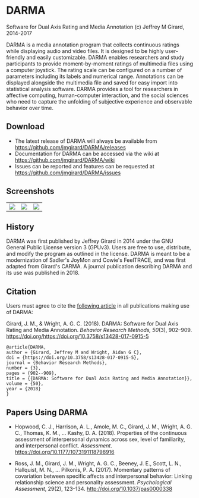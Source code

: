 # DARMA
Software for Dual Axis Rating and Media Annotation
(c) Jeffrey M Girard, 2014-2017

DARMA is a media annotation program that collects continuous ratings while displaying audio and video files. It is designed to be highly user-friendly and easily customizable. DARMA enables researchers and study participants to provide moment-by-moment ratings of multimedia files using a computer joystick. The rating scale can be configured on a number of parameters including its labels and numerical range. Annotations can be displayed alongside the multimedia file and saved for easy import into statistical analysis software. DARMA provides a tool for researchers in affective computing, human-computer interaction, and the social sciences who need to capture the unfolding of subjective experience and observable behavior over time.

## Download
* The latest release of DARMA will always be available from <https://github.com/jmgirard/DARMA/releases>
* Documentation for DARMA can be accessed via the wiki at <https://github.com/jmgirard/DARMA/wiki>
* Issues can be reported and features can be requested at <https://github.com/jmgirard/DARMA/issues>

## Screenshots
<table width="100%">
<tr>
<td width="33%"><a href="http://i.imgur.com/dVpLZFr.png"><img src="http://i.imgur.com/dVpLZFr.png" /></a></td>
<td width="33%"><a href="http://i.imgur.com/PTq6Ncz.png"><img src="http://i.imgur.com/PTq6Ncz.png" /></a></td>
<td width="33%"><a href="http://i.imgur.com/nG4Yu3O.png"><img src="http://i.imgur.com/nG4Yu3O.png" /></a></td>
</tr>
</table>

## History
DARMA was first published by Jeffrey Girard in 2014 under the GNU General Public License version 3 (GPUv3). Users are free to use, distribute, and modify the program as outlined in the license. DARMA is meant to be a modernization of Sadler's JoyMon and Cowie's FeelTRACE, and was first adapted from Girard's CARMA. A journal publication describing DARMA and its use was published in 2018.

## Citation
Users must agree to cite the [following article](https://osf.io/xhmu6/) in all publications making use of DARMA:

Girard, J. M., & Wright, A. G. C. (2018). DARMA: Software for Dual Axis Rating and Media Annotation. *Behavior Research Methods, 50*(3), 902–909. <https://doi.org/https://doi.org/10.3758/s13428-017-0915-5>

```
@article{DARMA,
author = {Girard, Jeffrey M and Wright, Aidan G C},
doi = {https://doi.org/10.3758/s13428-017-0915-5},
journal = {Behavior Research Methods},
number = {3},
pages = {902--909},
title = {{DARMA: Software for Dual Axis Rating and Media Annotation}},
volume = {50},
year = {2018}
}

```

## Papers Using DARMA
* Hopwood, C. J., Harrison, A. L., Amole, M. C., Girard, J. M., Wright, A. G. C., Thomas, K. M., … Kashy, D. A. (2018). Properties of the continuous assessment of interpersonal dynamics across sex, level of familiarity, and interpersonal conflict. *Assessment*. <https://doi.org/10.1177/1073191118798916>

* Ross, J. M., Girard, J. M., Wright, A. G. C., Beeney, J. E., Scott, L. N., Hallquist, M. N., … Pilkonis, P. A. (2017). Momentary patterns of covariation between specific affects and interpersonal behavior: Linking relationship science and personality assessment. *Psychological Assessment*, 29(2), 123–134. <http://doi.org/10.1037/pas0000338>
